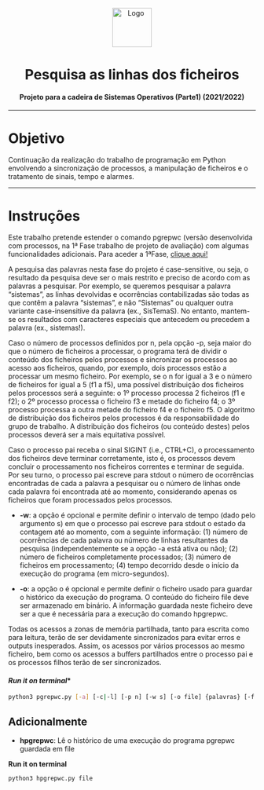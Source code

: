<p align="center">
    <img src="https://e7.pngegg.com/pngimages/986/627/png-clipart-computer-icons-system-integration-others-miscellaneous-business-process.png" alt="Logo" width="80" height="80">
</p>

# <h1 align="center">Pesquisa as linhas dos ficheiros</h3>
<h4 align="center">Projeto para a cadeira de Sistemas Operativos (Parte1) (2021/2022)</h5>

<hr>

# Objetivo
Continuação da realização do trabalho de programação em Python envolvendo a sincronização de processos, a manipulação de ficheiros e o tratamento de sinais, tempo e alarmes.

<hr>

# Instruções  

Este trabalho pretende estender o comando pgrepwc (versão desenvolvida com processos, na 1ª Fase trabalho de projeto de avaliação) com algumas funcionalidades adicionais. 
Para aceder a 1ªFase, <a href="https://github.com/Marcos-Sousa-Developer/Sistema_Operativos_v1"> clique aqui!</a>

A pesquisa das palavras nesta fase do projeto é case-sensitive, ou seja, o resultado da pesquisa deve ser o mais
restrito e preciso de acordo com as palavras a pesquisar. Por exemplo, se queremos pesquisar a palavra “sistemas”,
as linhas devolvidas e ocorrências contabilizadas são todas as que contêm a palavra “sistemas”, e não “Sistemas”
ou qualquer outra variante case-insensitive da palavra (ex., SisTemaS). No entanto, mantem-se os resultados com
caracteres especiais que antecedem ou precedem a palavra (ex., sistemas!). 

Caso o número de processos definidos por n, pela opção -p, seja maior do que o número de ficheiros a
processar, o programa terá de dividir o conteúdo dos ficheiros pelos processos e sincronizar os processos ao acesso
aos ficheiros, quando, por exemplo, dois processos estão a processar um mesmo ficheiro. Por exemplo, se o n for
igual a 3 e o número de ficheiros for igual a 5 (f1 a f5), uma possível distribuição dos ficheiros pelos processos
será a seguinte: o 1º processo processa 2 ficheiros (f1 e f2); o 2º processo processa o ficheiro f3 e metade do
ficheiro f4; o 3º processo processa a outra metade do ficheiro f4 e o ficheiro f5. O algoritmo de distribuição dos
ficheiros pelos processos é da responsabilidade do grupo de trabalho. A distribuição dos ficheiros (ou conteúdo 
destes) pelos processos deverá ser a mais equitativa possível. 

Caso o processo pai receba o sinal SIGINT (i.e., CTRL+C), o processamento dos ficheiros deve terminar
corretamente, isto é, os processos devem concluir o processamento nos ficheiros correntes e terminar de seguida.
Por seu turno, o processo pai escreve para stdout o número de ocorrências encontradas de cada a palavra a pesquisar
ou o número de linhas onde cada palavra foi encontrada até ao momento, considerando apenas os ficheiros que
foram processados pelos processos. 


* **-w**: a opção é opcional e permite definir o intervalo de tempo (dado pelo argumento s) em que o processo pai
escreve para stdout o estado da contagem até ao momento, com a seguinte informação: (1) número de ocorrências
de cada palavra ou número de linhas resultantes da pesquisa (independentemente se a opção -a está ativa ou não);
(2) número de ficheiros completamente processados; (3) número de ficheiros em processamento; (4) tempo
decorrido desde o início da execução do programa (em micro-segundos).

* **-o**: a opção o é opcional e permite definir o ficheiro usado para guardar o histórico da execução do programa. O
conteúdo do ficheiro file deve ser armazenado em binário. A informação guardada neste ficheiro deve ser a que é
necessária para a execução do comando hpgrepwc.

Todas os acessos a zonas de memória partilhada, tanto para escrita como para leitura, terão de ser devidamente
sincronizados para evitar erros e outputs inesperados. Assim, os acessos por vários processos ao mesmo ficheiro,
bem como os acessos a buffers partilhados entre o processo pai e os processos filhos terão de ser sincronizados.


#### *Run it on terminal** 
```bash
python3 pgrepwc.py [-a] [-c|-l] [-p n] [-w s] [-o file] {palavras} [-f ficheiros]
```

## Adicionalmente

* **hpgrepwc**: Lê o histórico de uma execução do programa pgrepwc guardada em file

**Run it on terminal** 
```bash
python3 hpgrepwc.py file
```


